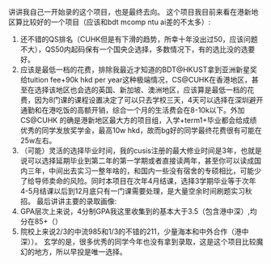 讲讲我自己一开始录的这个项目，也是最终去向。
这个项目我目前来看在港新地区算比较好的一个项目（应该和bdt mcomp ntu ai差的不太多）:
1. 还不错的QS排名（CUHK但是有下滑的趋势，所幸十年没出过50，应该问题不大），QS50内起码保有一个国央企选择，多数情况下，有的选比没的选要好。
2. 应该是最低一档的花费，排除我最近才知道的BDT@HKUST拿到亚洲新星奖给tuition fee+90k hkd per year这种极端情况，CS@CUHK在香港地区，甚至在选择该地区也会选的英国、新加坡、澳洲地区，应该算是最低一档的花费，因为8门课的课程设置决定了可以只去学校三天，4天可以选择在深圳避开通勤和在港吃饭的高额开销，综合一个月的生活费会在8-10k以下。外加 CS@CUHK 的确是港新地区最大方的项目组，入学+term1+毕业都会给成绩优秀的同学发放奖学金，最高10w hkd，故而bg好的同学最终花费很有可能在25w左右。
3. （可能）灵活的选择毕业时间，我的cusis注册的最大修业时间是3年，也就是说可以选择延期毕业到第二年的第一学期或者直接读两年，甚至你可以读成国内三年，中间出去实习一整年啥的，和国内一些没有宿舍的专硕相比，可能少了给导师卖命的风险。同时本项目在次年4月结课，选择3学期毕业等于次年4-5月结课以后到12月底只有一门课需要处理，是大量空余时间刷题实习秋招。
最后讲讲主要的录取画像:
1. GPA层次上来说，4分制GPA我这里收集到的基本大于3.5（包含港中深）,均分在85+（）
2. 院校上来说2/3的中流985和1/3的不错的211，少量海本和中外合作（港中深））。
玄学的是，很多优秀的同学今年也没有拿到录取，这是这个项目比较魔幻的地方，所以早投是唯一选择。